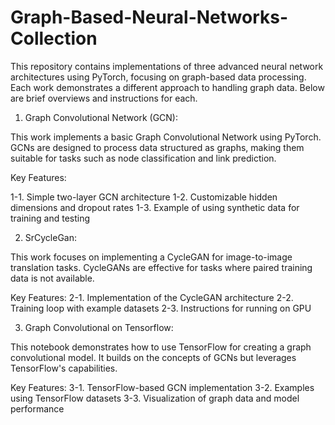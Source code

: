 # Graph-Based-Neural-Networks-Collection

This repository contains implementations of three advanced neural network architectures using PyTorch, focusing on graph-based data processing. Each work demonstrates a different approach to handling graph data. Below are brief overviews and instructions for each.


1. Graph Convolutional Network (GCN):
   
This work implements a basic Graph Convolutional Network using PyTorch. GCNs are designed to process data structured as graphs, making them suitable for tasks such as node classification and link prediction.

Key Features:

1-1. Simple two-layer GCN architecture
1-2. Customizable hidden dimensions and dropout rates
1-3. Example of using synthetic data for training and testing

2. SrCycleGan:

This work focuses on implementing a CycleGAN for image-to-image translation tasks. CycleGANs are effective for tasks where paired training data is not available.

Key Features:
2-1. Implementation of the CycleGAN architecture
2-2. Training loop with example datasets
2-3. Instructions for running on GPU

3. Graph Convolutional on Tensorflow:

This notebook demonstrates how to use TensorFlow for creating a graph convolutional model. It builds on the concepts of GCNs but leverages TensorFlow's capabilities.

Key Features:
3-1. TensorFlow-based GCN implementation
3-2. Examples using TensorFlow datasets
3-3. Visualization of graph data and model performance
